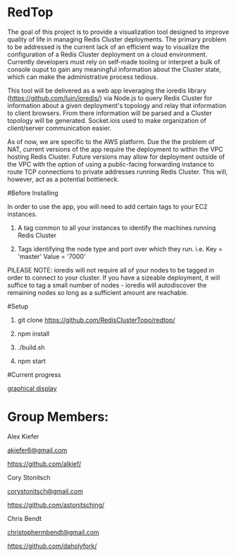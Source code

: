 # RedTop

The goal of this project is to provide a visualization tool designed to improve quality of life in managing Redis Cluster deployments. The primary problem to be addressed is the current lack of an efficient way to visualize the configuration of a Redis Cluster deployment on a cloud environment. Currently developers must rely on self-made tooling or interpret a bulk of console ouput to gain any meaningful information about the Cluster state, which can make the administrative process tedious.

This tool will be delivered as a web app leveraging the ioredis library (https://github.com/luin/ioredis/) via Node.js to query Redis Cluster for information about a given deployment's topology and relay that information to client browsers. From there information will be parsed and a Cluster topology will be generated. Socket.iois used to make organization of client/server communication easier. 

As of now, we are specific to the AWS platform. Due the the problem of NAT, current versions of the app require the deployment to within the VPC hosting Redis Cluster. Future versions may allow for deployment outside of the VPC with the option of using a public-facing forwarding instance to route TCP connections to private addresses running Redis Cluster. This will, however, act as a potential bottleneck.



#Before Installing

In order to use the app, you will need to add certain tags to your EC2 instances. 

1) A tag common to all your instances to identify the machines running Redis Cluster

2) Tags identifying the node type and port over which they run. i.e. Key = 'master'      Value = '7000'
  
  
PlLEASE NOTE: ioredis will not require all of your nodes to be tagged in order to connect to your cluster. If you have a sizeable deployment, it will suffice to tag a small number of nodes - ioredis will autodiscover the remaining nodes so long as a sufficient amount are reachable.


#Setup

1) git clone https://github.com/RedisClusterTopo/redtop/

2) npm install

3) ./build.sh

4) npm start


#Current progress

[graphical display](http://imgur.com/eGb5WRw)


# Group Members: 

Alex Kiefer 

  akiefer6@gmail.com
  
  https://github.com/alkief/
  
Cory Stonitsch

  corystonitsch@gmail.com
  
  https://github.com/astonitsching/
  
Chris Bendt

  christophermbendt@gmail.com
  
  https://github.com/daholyfork/
